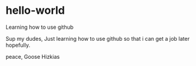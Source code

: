 # hello-world
Learning how to use github

Sup my dudes,
Just learning how to use github so that i can get a job later hopefully. 

peace,
Goose Hizkias
